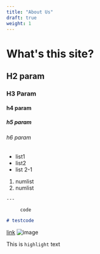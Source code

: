 ```yaml
---
title: "About Us"
draft: true
weight: 1
---
```

# What's this site?

## H2 param

### H3 Param

#### h4 param

##### h5 param

###### h6 param

- list1
- list2
 - list 2-1

  1. numlist
   1. numlist

    ---

 ```
      code

```

 ```test.md
# testcode
```

[link](http://google.com)
![image](https://blogs.technet.microsoft.com/wp-content/themes/microsoft/images/ms-logo-gray.svg)

This is `highlight` text



